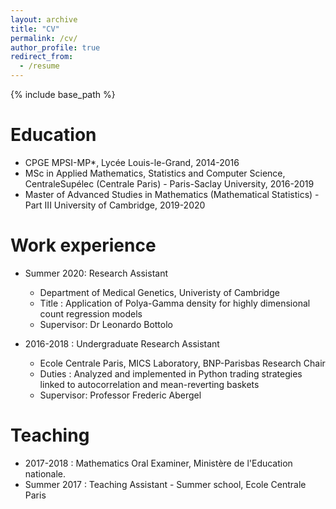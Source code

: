 ```yaml
---
layout: archive
title: "CV"
permalink: /cv/
author_profile: true
redirect_from:
  - /resume
---
```


{% include base_path %}

Education
======
* CPGE MPSI-MP*, Lycée Louis-le-Grand, 2014-2016 
* MSc in Applied Mathematics, Statistics and Computer Science, CentraleSupélec (Centrale Paris) - Paris-Saclay University, 2016-2019
* Master of Advanced Studies in Mathematics (Mathematical Statistics) - Part III University of Cambridge, 2019-2020

Work experience
======
* Summer 2020: Research Assistant
  * Department of Medical Genetics, Univeristy of Cambridge 
  * Title : Application of Polya-Gamma density for highly dimensional count regression models
  * Supervisor: Dr Leonardo Bottolo

* 2016-2018 : Undergraduate Research Assistant
  * Ecole Centrale Paris, MICS Laboratory, BNP-Parisbas Research Chair
  * Duties : Analyzed and implemented in Python trading strategies linked to autocorrelation and mean-reverting baskets
  * Supervisor: Professor Frederic Abergel 
  
Teaching
======
* 2017-2018 : Mathematics Oral Examiner, Ministère de l'Education nationale.
* Summer 2017 : Teaching Assistant - Summer school, Ecole Centrale Paris


  
